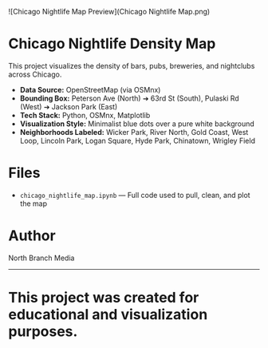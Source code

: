 ![Chicago Nightlife Map Preview](Chicago Nightlife Map.png)

# Chicago Nightlife Density Map

This project visualizes the density of bars, pubs, breweries, and nightclubs across Chicago.

- **Data Source:** OpenStreetMap (via OSMnx)
- **Bounding Box:** Peterson Ave (North) ➔ 63rd St (South), Pulaski Rd (West) ➔ Jackson Park (East)
- **Tech Stack:** Python, OSMnx, Matplotlib
- **Visualization Style:** Minimalist blue dots over a pure white background
- **Neighborhoods Labeled:** Wicker Park, River North, Gold Coast, West Loop, Lincoln Park, Logan Square, Hyde Park, Chinatown, Wrigley Field

# Files
- `chicago_nightlife_map.ipynb` — Full code used to pull, clean, and plot the map

# Author
North Branch Media

---

# This project was created for educational and visualization purposes.
